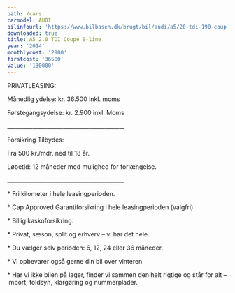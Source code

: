 ```yaml
---
path: /cars
carmodel: AUDI
bilinfourl: 'https://www.bilbasen.dk/brugt/bil/audi/a5/20-tdi-190-coup-2d/3654119'
downloaded: true
title: A5 2.0 TDI Coupé S-line
year: '2014'
monthlycost: '2900'
firstcost: '36500'
value: '130000'
---
```

PRIVATLEASING: 

Månedlig ydelse: kr. 36.500  inkl. moms

Førstegangsydelse: kr. 2.900 inkl. Moms

\_\_\_\_\_\_\_\_\_\_\_\_\_\_\_\_\_\_\_\_\_\_\_\_\_\_\_\_\_\_\_\_\_\_\_\_\_\_\_\_\_\_



Forsikring Tilbydes:

Fra 500 kr./mdr. ned til 18 år. 

Løbetid: 12 måneder med mulighed for forlængelse.

\_\_\_\_\_\_\_\_\_\_\_\_\_\_\_\_\_\_\_\_\_\_\_\_\_\_\_\_\_\_\_\_\_\_\_\_\_\_\_\_\_\_



\* Fri kilometer i hele leasingperioden.

\* Cap Approved Garantiforsikring i hele leasingperioden (valgfri)

\* Billig kaskoforsikring.

\* Privat, sæson, split og erhverv – vi har det hele.

\* Du vælger selv perioden: 6, 12, 24 eller 36 måneder.

\* Vi opbevarer også gerne din bil over vinteren

\* Har vi ikke bilen på lager, finder vi sammen den helt rigtige og står for alt – import, toldsyn, klargøring og nummerplader.
